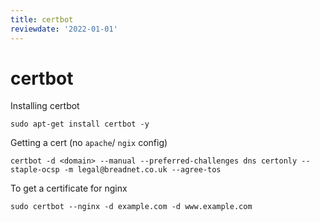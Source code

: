 ```yaml
---
title: certbot
reviewdate: '2022-01-01'
---
```

# certbot

Installing certbot

```shell
sudo apt-get install certbot -y
```

Getting a cert (no `apache`/ `ngix` config)

```shell
certbot -d <domain> --manual --preferred-challenges dns certonly --staple-ocsp -m legal@breadnet.co.uk --agree-tos
```


To get a certificate for nginx
```shell
sudo certbot --nginx -d example.com -d www.example.com
```
